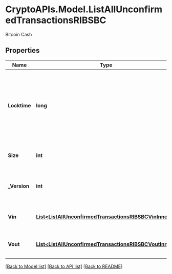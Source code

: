 # CryptoAPIs.Model.ListAllUnconfirmedTransactionsRIBSBC
Bitcoin Cash

## Properties

Name | Type | Description | Notes
------------ | ------------- | ------------- | -------------
**Locktime** | **long** | Represents the locktime on the transaction on the specific blockchain, i.e. the blockheight at which the transaction is valid. | 
**Size** | **int** | Represents the total size of this transaction. | 
**_Version** | **int** | Represents the transaction&#39;s version number. | 
**Vin** | [**List&lt;ListAllUnconfirmedTransactionsRIBSBCVinInner&gt;**](ListAllUnconfirmedTransactionsRIBSBCVinInner.md) | Represents the transaction inputs. | 
**Vout** | [**List&lt;ListAllUnconfirmedTransactionsRIBSBCVoutInner&gt;**](ListAllUnconfirmedTransactionsRIBSBCVoutInner.md) | Object Array representation of transaction outputs | 

[[Back to Model list]](../README.md#documentation-for-models) [[Back to API list]](../README.md#documentation-for-api-endpoints) [[Back to README]](../README.md)

